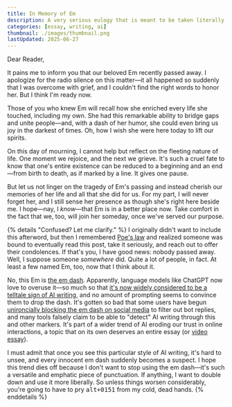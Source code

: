 ```yaml
---
title: In Memory of Em
description: A very serious eulogy that is meant to be taken literally.
categories: [essay, writing, ai]
thumbnail: ./images/thumbnail.png
lastUpdated: 2025-06-27
---
```


Dear Reader,

It pains me to inform you that our beloved Em recently passed away. I apologize for the radio silence on this matter—it all happened so suddenly that I was overcome with grief, and I couldn't find the right words to honor her. But I think I'm ready now.

Those of you who knew Em will recall how she enriched every life she touched, including my own. She had this remarkable ability to bridge gaps and unite people—and, with a dash of her humor, she could even bring us joy in the darkest of times. Oh, how I wish she were here today to lift our spirits.

On this day of mourning, I cannot help but reflect on the fleeting nature of life. One moment we rejoice, and the next we grieve. It's such a cruel fate to know that one's entire existence can be reduced to a beginning and an end—from birth to death, as if marked by a line. It gives one pause.

But let us not linger on the tragedy of Em's passing and instead cherish our memories of her life and all that she did for us. For my part, I will never forget her, and I still sense her presence as though she's right here beside me. I hope—nay, I _know_—that Em is in a better place now. Take comfort in the fact that we, too, will join her someday, once we've served our purpose.

{% details "Confused? Let me clarify." %}
I originally didn't want to include this afterword, but then I remembered [Poe's law](https://en.wikipedia.org/wiki/Poe's_law) and realized someone was bound to eventually read this post, take it seriously, and reach out to offer their condolences. If that's you, I have good news: nobody passed away. Well, I suppose someone _somewhere_ did. Quite a lot of people, in fact. At least a few named Em, too, now that I think about it.

No, this Em is [the em dash](https://www.merriam-webster.com/grammar/em-dash-en-dash-how-to-use). Apparently, language models like ChatGPT now love to overuse it—so much so that [it's now widely considered to be a telltale sign of AI writing](https://www.reddit.com/r/ChatGPT/comments/1jhmyd9/how_did_the_em_dash_become_the_signature_ai/), and no amount of prompting seems to convince them to drop the dash. It's gotten so bad that some users have begun [unironcially blocking the em dash on social media](https://x.com/levelsio/status/1913962469774483642) to filter out bot replies, and many tools falsely claim to be able to "detect" AI writing through this and other markers. It's part of a wider trend of AI eroding our trust in online interactions, a topic that on its own deserves an entire essay (or [video essay](https://www.youtube.com/watch?v=UShsgCOzER4)).

I must admit that once you see this particular style of AI writing, it's hard to unsee, and every innocent em dash suddenly becomes a suspect. I hope this trend dies off because I don't want to stop using the em dash—it's such a versatile and emphatic piece of punctuation. If anything, I want to double down and use it more liberally. So unless things worsen considerably, you're going to have to pry <kbd>alt+0151</kbd> from my cold, dead hands.
{% enddetails %}
